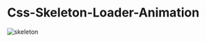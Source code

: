 # Css-Skeleton-Loader-Animation

![skeleton](https://user-images.githubusercontent.com/42339316/48249210-45723880-e420-11e8-8664-ded5aec7d21f.png)
